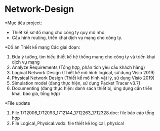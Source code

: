 # Network-Design
*Mục tiêu project: 
- Thiết kế sơ đồ mạng cho công ty quy mô nhỏ.
- Cấu hình routing, triển khai dịch vụ mạng cho công ty.


*Đồ án Thiết kế mạng
Các giai đoạn:
1. Đưa ý tưởng, tìm hiểu thiết kế hệ thống mạng cho công ty và triển khai dịch vụ mạng
2. Analyze Requirements (Tổng hợp, phân tích yêu cầu khách hàng)
3. Logical Network Design (Thiết kế mô hình logical, sử dụng Visio 2019)
3. Physical Network Design (Thiết kế mô hình vật lý, sử dụng Visio 2019)
4. Simulation model (đang thực hiện, sử dụng Packet Tracer v3.7)
5. Documenting (đang thực hiện: danh sách thiết bị, ứng dụng cần triển khai, báo giá, tổng hợp)

*File update
1. File 1712006_1712093_1712144_1712263_1712328.doc: file báo cáo tổng hợp
2. File Logical_Physical.vsdx: file thiết kế logical, physical

